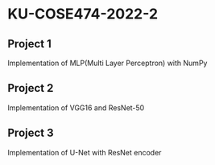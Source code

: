 # KU-COSE474-2022-2
## Project 1
Implementation of MLP(Multi Layer Perceptron) with NumPy
## Project 2
Implementation of VGG16 and ResNet-50
## Project 3
Implementation of U-Net with ResNet encoder

